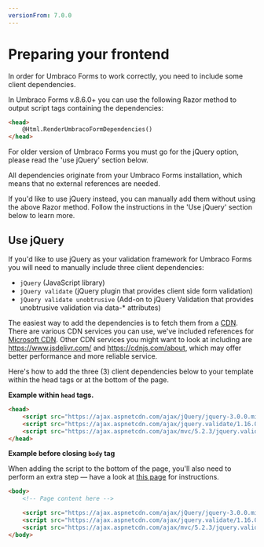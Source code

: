 ```yaml
---
versionFrom: 7.0.0
---
```


# Preparing your frontend

In order for Umbraco Forms to work correctly, you need to include some client dependencies.

In Umbraco Forms v.8.6.0+ you can use the following Razor method to output script tags containing the dependencies:

```html
<head>
    @Html.RenderUmbracoFormDependencies()
</head>
```

For older version of Umbraco Forms you must go for the jQuery option, please read the 'use jQuery' section below.

All dependencies originate from your Umbraco Forms installation, which means that no external references are needed.

If you'd like to use jQuery instead, you can manually add them without using the above Razor method. Follow the instructions in the 'Use jQuery' section below to learn more.


## Use jQuery

If you'd like to use jQuery as your validation framework for Umbraco Forms you will need to manually include three client dependencies:

- `jQuery` (JavaScript library)
- `jQuery validate` (jQuery plugin that provides client side form validation)
- `jQuery validate unobtrusive` (Add-on to jQuery Validation that provides unobtrusive validation via data-* attributes)

The easiest way to add the dependencies is to fetch them from a [CDN](https://en.wikipedia.org/wiki/Content_delivery_network). There are various CDN services you can use, we've included references for [Microsoft CDN](https://docs.microsoft.com/en-us/aspnet/ajax/cdn/overview). Other CDN services you might want to look at including are https://www.jsdelivr.com/ and https://cdnjs.com/about, which may offer better performance and more reliable service.

Here's how to add the three (3) client dependencies below to your template within the head tags or at the bottom of the page.

**Example within `head` tags.**

```html
<head>
    <script src="https://ajax.aspnetcdn.com/ajax/jQuery/jquery-3.0.0.min.js"></script>
    <script src="https://ajax.aspnetcdn.com/ajax/jquery.validate/1.16.0/jquery.validate.min.js"></script>
    <script src="https://ajax.aspnetcdn.com/ajax/mvc/5.2.3/jquery.validate.unobtrusive.min.js"></script>
</head>
```

**Example before closing `body` tag**

When adding the script to the bottom of the page, you'll also need to perform an extra step — have a look at [this page](../Rendering-Scripts/index.md) for instructions.

```html
<body>
    <!-- Page content here -->

    <script src="https://ajax.aspnetcdn.com/ajax/jQuery/jquery-3.0.0.min.js"></script>
    <script src="https://ajax.aspnetcdn.com/ajax/jquery.validate/1.16.0/jquery.validate.min.js"></script>
    <script src="https://ajax.aspnetcdn.com/ajax/mvc/5.2.3/jquery.validate.unobtrusive.min.js"></script>
</body>
```

